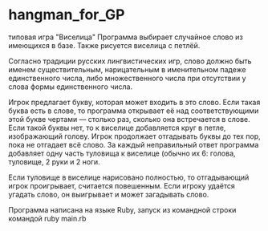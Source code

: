 # hangman_for_GP
типовая игра "Виселица"
Программа выбирает случайное слово из имеющихся в базе. Также рисуется виселица с петлёй.

Согласно традиции русских лингвистических игр, слово должно быть именем существительным, нарицательным в именительном падеже единственного числа, либо множественного числа при отсутствии у слова формы единственного числа.

Игрок предлагает букву, которая может входить в это слово. Если такая буква есть в слове, то программа открывает её над соответствующими этой букве чертами — столько раз, сколько она встречается в слове. Если такой буквы нет, то к виселице добавляется круг в петле, изображающий голову. Игрок продолжает отгадывать буквы до тех пор, пока не отгадает всё слово. За каждый неправильный ответ программа добавляет одну часть туловища к виселице (обычно их 6: голова, туловище, 2 руки и 2 ноги.

Если туловище в виселице нарисовано полностью, то отгадывающий игрок проигрывает, считается повешенным. Если игроку удаётся угадать слово, он выигрывает и может загадывать слово.

Программа написана на языке Ruby, запуск из командной строки командой ruby main.rb
